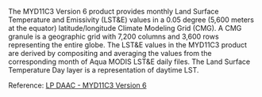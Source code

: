 The MYD11C3 Version 6 product provides monthly Land Surface Temperature and Emissivity (LST&E) values in a 0.05 degree (5,600 meters at the equator) latitude/longitude Climate Modeling Grid (CMG). A CMG granule is a geographic grid with 7,200 columns and 3,600 rows representing the entire globe. The LST&E values in the MYD11C3 product are derived by compositing and averaging the values from the corresponding month of Aqua MODIS LST&E daily files. The Land Surface Temperature Day layer is a representation of daytime LST.

Reference: [LP DAAC - MYD11C3 Version 6](https://doi.org/10.5067/MODIS/MYD11C3.006)
